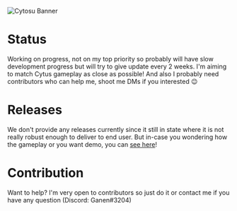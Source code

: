![Cytosu Banner](https://raw.githubusercontent.com/GSculerlor/Cytosu/master/assets/Cytosu.png)

# Status
Working on progress, not on my top priority so probably will have slow development progress but will try to give update every 2 weeks. I'm aiming to match Cytus gameplay as close as possible!
And also I probably need contributors who can help me, shoot me DMs if you interested 😉

# Releases
We don't provide any releases currently since it still in state where it is not really robust enough to deliver to end user. But in-case you wondering how the gameplay or you want demo, you can [see here](https://www.youtube.com/watch?v=m--VLS8FCfQ)!

# Contribution
Want to help? I'm very open to contributors so just do it or contact me if you have any question (Discord: Ganen#3204)


